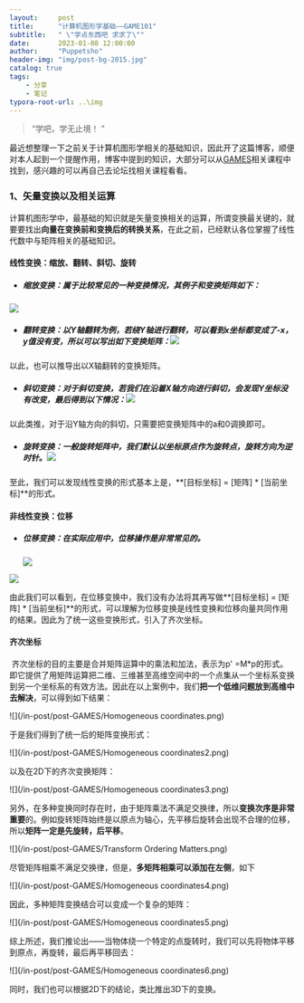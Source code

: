 ```yaml
---
layout:     post
title:      "计算机图形学基础——GAME101"
subtitle:   " \"学点东西吧 求求了\""
date:       2023-01-08 12:00:00
author:     "Puppetsho"
header-img: "img/post-bg-2015.jpg"
catalog: true
tags:
    - 分享
    - 笔记
typora-root-url: ..\img
---
```


> “学吧，学无止境！ ”

最近想整理一下之前关于计算机图形学相关的基础知识，因此开了这篇博客，顺便对本人起到一个提醒作用，博客中提到的知识，大部分可以从[GAMES](https://games-cn.org/)相关课程中找到，感兴趣的可以再自己去论坛找相关课程看看。

### 1、矢量变换以及相关运算

​	计算机图形学中，最基础的知识就是矢量变换相关的运算，所谓变换最关键的，就要要找出**向量在变换前和变换后的转换关系**，在此之前，已经默认各位掌握了线性代数中与矩阵相关的基础知识。

#### 线性变换：缩放、翻转、斜切、旋转

- ##### 缩放变换：属于比较常见的一种变换情况，其例子和变换矩阵如下：

![](E:\my_project\blog\Kuhakucai.github.io\img\in-post\post-GAMES\scale.png)

- ##### 翻转变换：以Y轴翻转为例，若绕Y轴进行翻转，可以看到x坐标都变成了-x，y值没有变，所以可以写出如下变换矩阵：![](E:\my_project\blog\Kuhakucai.github.io\img\in-post\post-GAMES\Reflection.png)

以此，也可以推导出以X轴翻转的变换矩阵。

- ##### 斜切变换：对于斜切变换，若我们在沿着X轴方向进行斜切，会发现Y坐标没有改变，最后得到以下情况：![](/in-post/post-GAMES/Shear.png)

以此类推，对于沿Y轴方向的斜切，只需要把变换矩阵中的a和0调换即可。

- ##### 旋转变换：一般旋转矩阵中，我们默认以坐标原点作为旋转点，旋转方向为逆时针。![](/in-post/post-GAMES/Rotate.png)

至此，我们可以发现线性变换的形式基本上是，**[目标坐标] = [矩阵] * [当前坐标]**的形式。

#### 非线性变换：位移

- ##### 位移变换：在实际应用中，位移操作是非常常见的。

  ![](/in-post/post-GAMES/translation1.png)

![](/in-post/post-GAMES/translation2.png)

由此我们可以看到，在位移变换中，我们没有办法将其再写做**[目标坐标] = [矩阵] * [当前坐标]**的形式，可以理解为位移变换是线性变换和位移向量共同作用的结果。因此为了统一这些变换形式，引入了齐次坐标。

#### 齐次坐标

​		齐次坐标的目的主要是合并矩阵运算中的乘法和加法，表示为p' =M*p的形式。即它提供了用矩阵运算把二维、三维甚至高维空间中的一个点集从一个坐标系变换到另一个坐标系的有效方法。因此在以上案例中，我们**把一个低维问题放到高维中去解决**，可以得到如下结果：

![](/in-post/post-GAMES/Homogeneous coordinates.png)

于是我们得到了统一后的矩阵变换形式：

![](/in-post/post-GAMES/Homogeneous coordinates2.png)

以及在2D下的齐次变换矩阵：

![](/in-post/post-GAMES/Homogeneous coordinates3.png)

另外，在多种变换同时存在时，由于矩阵乘法不满足交换律，所以**变换次序是非常重要**的。例如旋转矩阵始终是以原点为轴心，先平移后旋转会出现不合理的位移，所以**矩阵一定是先旋转，后平移**。

![](/in-post/post-GAMES/Transform Ordering Matters.png)

尽管矩阵相乘不满足交换律，但是，**多矩阵相乘可以添加在左侧**，如下

![](/in-post/post-GAMES/Homogeneous coordinates4.png)

因此，多种矩阵变换结合可以变成一个复杂的矩阵：

![](/in-post/post-GAMES/Homogeneous coordinates5.png)

综上所述，我们推论出——当物体绕一个特定的点旋转时，我们可以先将物体平移到原点，再旋转，最后再平移回去：

![](/in-post/post-GAMES/Homogeneous coordinates6.png)

同时，我们也可以根据2D下的结论，类比推出3D下的变换。